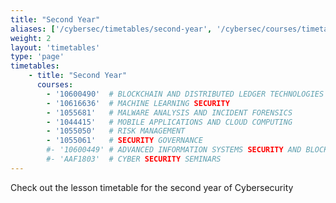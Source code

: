 ```yaml
---
title: "Second Year"
aliases: ['/cybersec/timetables/second-year', '/cybersec/courses/timetables/second-year', '/29389/courses/timetables/per-year/second-year']
weight: 2
layout: 'timetables'
type: 'page'
timetables:
    - title: "Second Year"
      courses:
        - '10600490'  # BLOCKCHAIN AND DISTRIBUTED LEDGER TECHNOLOGIES
        - '10616636'  # MACHINE LEARNING SECURITY
        - '1055681'   # MALWARE ANALYSIS AND INCIDENT FORENSICS
        - '1044415'   # MOBILE APPLICATIONS AND CLOUD COMPUTING
        - '1055050'   # RISK MANAGEMENT
        - '1055061'   # SECURITY GOVERNANCE
        #- '10600449' # ADVANCED INFORMATION SYSTEMS SECURITY AND BLOCKCHAIN
        #- 'AAF1803'  # CYBER SECURITY SEMINARS
---
```


Check out the lesson timetable for the second year of Cybersecurity
